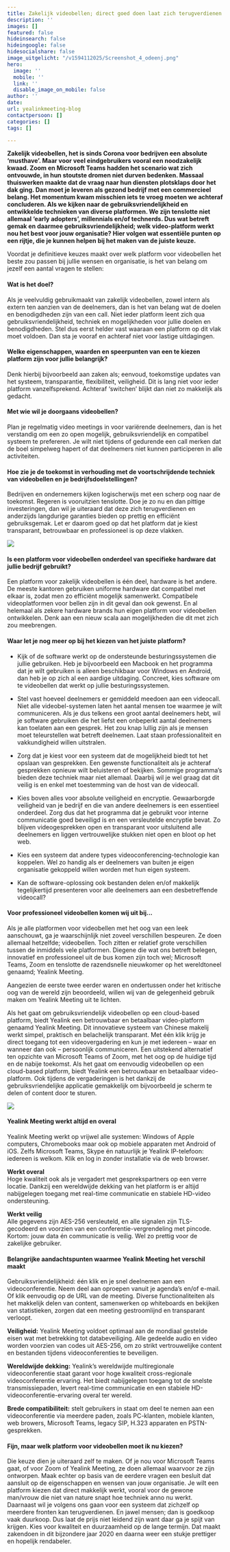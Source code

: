 ```yaml
---
title: Zakelijk videobellen; direct goed doen laat zich terugverdienen..
description: ''
images: []
featured: false
hideinsearch: false
hideingoogle: false
hidesocialshare: false
image_uitgelicht: "/v1594112025/Screenshot_4_odeenj.png"
hero:
  image: ''
  mobile: ''
  link: ''
  disable_image_on_mobile: false
author: ''
date: 
url: yealinkmeeting-blog
contactpersoon: []
categories: []
tags: []

---
```

<b>Zakelijk videobellen, het is sinds Corona voor bedrijven een absolute ‘musthave’. Maar voor veel eindgebruikers vooral een noodzakelijk kwaad. Zoom en Microsoft Teams hadden het scenario wat zich ontvouwde, in hun stoutste dromen niet durven bedenken. Massaal thuiswerken maakte dat de vraag naar hun diensten plotsklaps door het dak ging. Dan moet je leveren als gezond bedrijf met een commercieel belang. Het momentum kwam misschien iets te vroeg moeten we achteraf concluderen. Als we kijken naar de gebruiksvriendelijkheid en ontwikkelde technieken van diverse platformen. We zijn tenslotte niet allemaal ‘early adopters’, millennials en/of technerds. Dus wat betreft gemak en daarmee gebruiksvriendelijkheid; welk video-platform werkt nou het best voor jouw organisatie? Hier volgen wat essentiële punten op een rijtje, die je kunnen helpen bij het maken van de juiste keuze.</b>

Voordat je definitieve keuzes maakt over welk platform voor videobellen het beste zou passen bij jullie wensen en organisatie, is het van belang om jezelf een aantal vragen te stellen:

<h4>Wat is het doel?</h4>

Als je veelvuldig gebruikmaakt van zakelijk videobellen, zowel intern als extern ten aanzien van de deelnemers, dan is het van belang wat de doelen en benodigdheden zijn van een call. Niet ieder platform leent zich qua gebruiksvriendelijkheid, techniek en mogelijkheden voor jullie doelen en benodigdheden. Stel dus eerst helder vast waaraan een platform op dit vlak moet voldoen. Dan sta je vooraf en achteraf niet voor lastige uitdagingen.

<h4>Welke eigenschappen, waarden en speerpunten van een te kiezen platform zijn voor jullie belangrijk?</h4>

Denk hierbij bijvoorbeeld aan zaken als; eenvoud, toekomstige updates van het systeem, transparantie, flexibiliteit, veiligheid. Dit is lang niet voor ieder platform vanzelfsprekend. Achteraf ‘switchen’ blijkt dan niet zo makkelijk als gedacht.

<h4>Met wie wil je doorgaans videobellen?</h4>

Plan je regelmatig video meetings in voor variërende deelnemers, dan is het verstandig om een zo open mogelijk, gebruiksvriendelijk en compatibel systeem te prefereren. Je wilt niet tijdens of gedurende een call merken dat de boel simpelweg hapert of dat deelnemers niet kunnen participeren in alle activiteiten.

<h4>Hoe zie je de toekomst in verhouding met de voortschrijdende techniek van videobellen en je bedrijfsdoelstellingen?</h4>

Bedrijven en ondernemers kijken logischerwijs met een scherp oog naar de toekomst. Regeren is vooruitzien tenslotte. Doe je zo nu en dan pittige investeringen, dan wil je uiteraard dat deze zich terugverdienen en anderzijds langdurige garanties bieden op prettig en efficiënt gebruiksgemak. Let er daarom goed op dat het platform dat je kiest transparant, betrouwbaar en professioneel is op deze vlakken.

![](https://res.cloudinary.com/callvoip/image/upload/v1594112604/Telecommuting-rafiki_fxgfct.png)

<h4>Is een platform voor videobellen onderdeel van specifieke hardware dat jullie bedrijf gebruikt?</h4>

Een platform voor zakelijk videobellen is één deel, hardware is het andere. De meeste kantoren gebruiken uniforme hardware dat compatibel met elkaar is, zodat men zo efficiënt mogelijk samenwerkt. Compatibele videoplatformen voor bellen zijn in dit geval dan ook gewenst. En al helemaal als zekere hardware brands hun eigen platform voor videobellen ontwikkelen. Denk aan een nieuw scala aan mogelijkheden die dit met zich zou meebrengen.

<h4>Waar let je nog meer op bij het kiezen van het juiste platform?</h4>

* Kijk of de software werkt op de ondersteunde besturingssystemen die jullie gebruiken. Heb je bijvoorbeeld een Macbook en het programma dat je wilt gebruiken is alleen beschikbaar voor Windows en Android, dan heb je op zich al een aardige uitdaging. Concreet, kies software om te videobellen dat werkt op jullie besturingssystemen.


* Stel vast hoeveel deelnemers er gemiddeld meedoen aan een videocall. Niet alle videobel-systemen laten het aantal mensen toe waarmee je wilt communiceren. Als je dus telkens een groot aantal deelnemers hebt, wil je software gebruiken die het liefst een onbeperkt aantal deelnemers kan toelaten aan een gesprek. Het zou knap lullig zijn als je mensen moet teleurstellen wat betreft deelnemen. Laat staan professionaliteit en vakkundigheid willen uitstralen.


* Zorg dat je kiest voor een systeem dat de mogelijkheid biedt tot het opslaan van gesprekken. Een gewenste functionaliteit als je achteraf gesprekken opnieuw wilt beluisteren of bekijken. Sommige programma’s bieden deze techniek maar niet allemaal. Daarbij wil je wel graag dat dit veilig is en enkel met toestemming van de host van de videocall.


* Kies boven alles voor absolute veiligheid en encryptie. Gewaarborgde veiligheid van je bedrijf en die van andere deelnemers is een essentieel onderdeel. Zorg dus dat het programma dat je gebruikt voor interne communicatie goed beveiligd is en een versleutelde encryptie bevat. Zo blijven videogesprekken open en transparant voor uitsluitend alle deelnemers en liggen vertrouwelijke stukken niet open en bloot op het web.


* Kies een systeem dat andere types videoconferencing-technologie kan koppelen. Wel zo handig als er deelnemers van buiten je eigen organisatie gekoppeld willen worden met hun eigen systeem.


* Kan de software-oplossing ook bestanden delen en/of makkelijk tegelijkertijd presenteren voor alle deelnemers aan een desbetreffende videocall?

<h4>Voor professioneel videobellen komen wij uit bij...</h4>

Als je alle platformen voor videobellen met het oog van een leek aanschouwt, ga je waarschijnlijk niet zoveel verschillen bespeuren. Ze doen allemaal hetzelfde; videobellen. Toch zitten er relatief grote verschillen tussen de inmiddels vele platformen. Diegene die wat ons betreft belegen, innovatief en professioneel uit de bus komen zijn toch wel; Microsoft Teams, Zoom en tenslotte de razendsnelle nieuwkomer op het wereldtoneel genaamd; Yealink Meeting.

Aangezien de eerste twee eerder waren en ondertussen onder het kritische oog van de wereld zijn beoordeeld, willen wij van de gelegenheid gebruik maken om Yealink Meeting uit te lichten.

Als het gaat om gebruiksvriendelijk videobellen op een cloud-based platform, biedt Yealink een betrouwbaar en betaalbaar video-platform genaamd Yealink Meeting. Dit innovatieve systeem van Chinese makelij werkt simpel, praktisch en belachelijk transparant. Met één klik krijg je direct toegang tot een videovergadering en kun je met iedereen – waar en wanneer dan ook – persoonlijk communiceren. Een uitstekend alternatief ten opzichte van Microsoft Teams of Zoom, met het oog op de huidige tijd en de nabije toekomst. Als het gaat om eenvoudig videobellen op een cloud-based platform, biedt Yealink een betrouwbaar en betaalbaar video-platform. Ook tijdens de vergaderingen is het dankzij de gebruiksvriendelijke applicatie gemakkelijk om bijvoorbeeld je scherm te delen of content door te sturen.

![](https://res.cloudinary.com/callvoip/image/upload/v1594112458/presentation_bo5rnw.png)

<h4>Yealink Meeting werkt altijd en overal</h4>

Yealink Meeting werkt op vrijwel alle systemen: Windows of Apple computers, Chromebooks maar ook op mobiele apparaten met Android of iOS. Zelfs Microsoft Teams, Skype én natuurlijk je Yealink IP-telefoon: iedereen is welkom. Klik en log in zonder installatie via de web browser.

**Werkt overal**<br>
Hoge kwaliteit ook als je vergadert met gesprekspartners op een verre locatie. Dankzij een wereldwijde dekking van het platform is er altijd nabijgelegen toegang met real-time communicatie en stabiele HD-video ondersteuning.

**Werkt veilig**<br>
Alle gegevens zijn AES-256 versleuteld, en alle signalen zijn TLS-gecodeerd en voorzien van een conferentie-vergrendeling met pincode. Kortom: jouw data én communicatie is veilig. Wel zo prettig voor de zakelijke gebruiker.

<h4>Belangrijke aandachtspunten waarmee Yealink Meeting het verschil maakt</h4>

Gebruiksvriendelijkheid: één klik en je snel deelnemen aan een videoconferentie. Neem deel aan oproepen vanuit je agenda’s en/of e-mail. Of klik eenvoudig op de URL van de meeting. Diverse functionaliteiten als het makkelijk delen van content, samenwerken op whiteboards en bekijken van statistieken, zorgen dat een meeting gestroomlijnd en transparant verloopt.

<b>Veiligheid:</b> Yealink Meeting voldoet optimaal aan de mondiaal gestelde eisen wat met betrekking tot databeveiliging. Alle gedeelde audio en video worden voorzien van codes uit AES-256, om zo strikt vertrouwelijke content en bestanden tijdens videoconferenties te beveiligen.

<b>Wereldwijde dekking:</b> Yealink’s wereldwijde multiregionale videoconferentie staat garant voor hoge kwaliteit cross-regionale videoconferentie ervaring. Het biedt nabijgelegen toegang tot de snelste transmissiepaden, levert real-time communicatie en een stabiele HD-videoconferentie-ervaring overal ter wereld.

<b>Brede compatibiliteit:</b> stelt gebruikers in staat om deel te nemen aan een videoconferentie via meerdere paden, zoals PC-klanten, mobiele klanten, web browers, Microsoft Teams, legacy SIP, H.323 apparaten en PSTN-gesprekken.

<h4>Fijn, maar welk platform voor videobellen moet ik nu kiezen?</h4>

Die keuze dien je uiteraard zelf te maken. Of je nou voor Microsoft Teams gaat, of voor Zoom of Yealink Meeting, ze doen allemaal waarvoor ze zijn ontworpen. Maak echter op basis van de eerdere vragen een besluit dat aansluit op de eigenschappen en wensen van jouw organisatie. Je wilt een platform kiezen dat direct makkelijk werkt, vooral voor de gewone man/vrouw die niet van nature snapt hoe techniek anno nu werkt. Daarnaast wil je volgens ons gaan voor een systeem dat zichzelf op meerdere fronten kan terugverdienen. En jawel mensen; dan is goedkoop vaak duurkoop. Dus laat de prijs niet leidend zijn want daar ga je spijt van krijgen. Kies voor kwaliteit en duurzaamheid op de lange termijn. Dat maakt zakendoen in dit bijzondere jaar 2020 en daarna weer een stukje prettiger en hopelijk rendabeler.